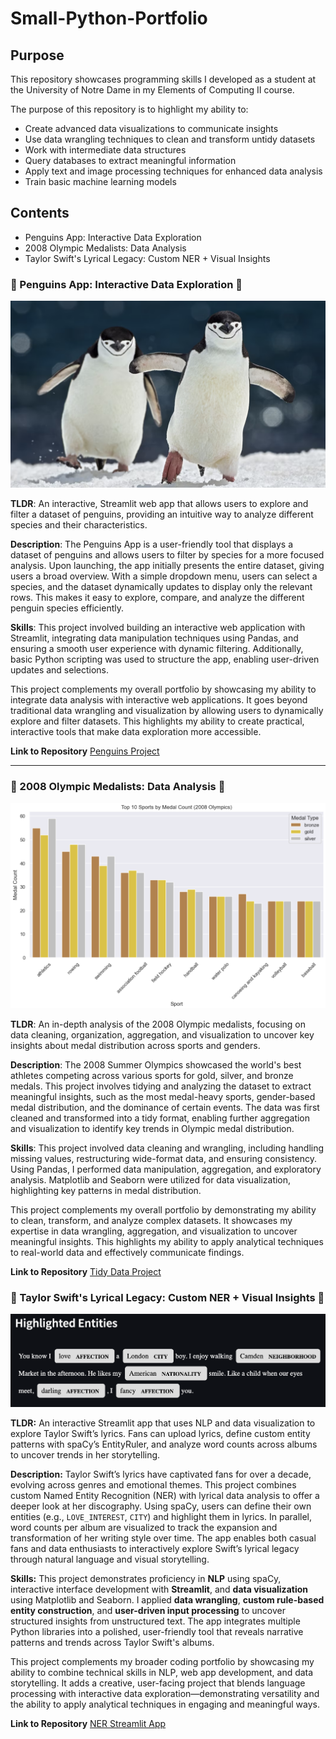 # Small-Python-Portfolio

## Purpose

This repository showcases programming skills I developed as a student at the University of Notre Dame in my Elements of Computing II course.


The purpose of this repository is to highlight my ability to:

   - Create advanced data visualizations to communicate insights
   - Use data wrangling techniques to clean and transform untidy datasets
   - Work with intermediate data structures
   - Query databases to extract meaningful information
   - Apply text and image processing techniques for enhanced data analysis
   - Train basic machine learning models 


## Contents
   - Penguins App: Interactive Data Exploration
   - 2008 Olympic Medalists: Data Analysis
   - Taylor Swift's Lyrical Legacy: Custom NER + Visual Insights

### 🐧 Penguins App: Interactive Data Exploration 🐧

![Penguins](basic%20streamlit%20app/Penguins1.png)

**TLDR**: An interactive, Streamlit web app that allows users to explore and filter a dataset of penguins, providing an intuitive way to analyze different species and their characteristics.

**Description**: The Penguins App is a user-friendly tool that displays a dataset of penguins and allows users to filter by species for a more focused analysis. Upon launching, the app initially presents the entire dataset, giving users a broad overview. With a simple dropdown menu, users can select a species, and the dataset dynamically updates to display only the relevant rows. This makes it easy to explore, compare, and analyze the different penguin species efficiently. 

**Skills**: This project involved building an interactive web application with Streamlit, integrating data manipulation techniques using Pandas, and ensuring a smooth user experience with dynamic filtering. Additionally, basic Python scripting was used to structure the app, enabling user-driven updates and selections.

This project complements my overall portfolio by showcasing my ability to integrate data analysis with interactive web applications. It goes beyond traditional data wrangling and visualization by allowing users to dynamically explore and filter datasets. This highlights my ability to create practical, interactive tools that make data exploration more accessible.

**Link to Repository** [Penguins Project](https://github.com/jsmall16/Small-Python-Portfolio/tree/main/basic%20streamlit%20app)

---

### 🏅 2008 Olympic Medalists: Data Analysis 🏅

![Olympics Graph](TidyData-Project/Sport%20Medal%20Count.png)

**TLDR**: An in-depth analysis of the 2008 Olympic medalists, focusing on data cleaning, organization, aggregation, and visualization to uncover key insights about medal distribution across sports and genders.

**Description**: The 2008 Summer Olympics showcased the world's best athletes competing across various sports for gold, silver, and bronze medals. This project involves tidying and analyzing the dataset to extract meaningful insights, such as the most medal-heavy sports, gender-based medal distribution, and the dominance of certain events. The data was first cleaned and transformed into a tidy format, enabling further aggregation and visualization to identify key trends in Olympic medal distribution.

**Skills**: This project involved data cleaning and wrangling, including handling missing values, restructuring wide-format data, and ensuring consistency. Using Pandas, I performed data manipulation, aggregation, and exploratory analysis. Matplotlib and Seaborn were utilized for data visualization, highlighting key patterns in medal distribution. 

This project complements my overall portfolio by demonstrating my ability to clean, transform, and analyze complex datasets. It showcases my expertise in data wrangling, aggregation, and visualization to uncover meaningful insights. This highlights my ability to apply analytical techniques to real-world data and effectively communicate findings.

**Link to Repository** [Tidy Data Project](https://github.com/jsmall16/Small-Python-Portfolio/tree/main/TidyData-Project) 


### 🎤 Taylor Swift's Lyrical Legacy: Custom NER + Visual Insights 🎤

![TSWIFT NER DATA](NERStreamlitApp/SpaCy_display.png)

**TLDR:** An interactive Streamlit app that uses NLP and data visualization to explore Taylor Swift’s lyrics. Fans can upload lyrics, define custom entity patterns with spaCy’s EntityRuler, and analyze word counts across albums to uncover trends in her storytelling.

**Description:** Taylor Swift’s lyrics have captivated fans for over a decade, evolving across genres and emotional themes. This project combines custom Named Entity Recognition (NER) with lyrical data analysis to offer a deeper look at her discography. Using spaCy, users can define their own entities (e.g., `LOVE_INTEREST`, `CITY`) and highlight them in lyrics. In parallel, word counts per album are visualized to track the expansion and transformation of her writing style over time. The app enables both casual fans and data enthusiasts to interactively explore Swift’s lyrical legacy through natural language and visual storytelling.

**Skills:** This project demonstrates proficiency in **NLP** using spaCy, interactive interface development with **Streamlit**, and **data visualization** using Matplotlib and Seaborn. I applied **data wrangling**, **custom rule-based entity construction**, and **user-driven input processing** to uncover structured insights from unstructured text. The app integrates multiple Python libraries into a polished, user-friendly tool that reveals narrative patterns and trends across Taylor Swift's albums.

This project complements my broader coding portfolio by showcasing my ability to combine technical skills in NLP, web app development, and data storytelling. It adds a creative, user-facing project that blends language processing with interactive data exploration—demonstrating versatility and the ability to apply analytical techniques in engaging and meaningful ways.

**Link to Repository** [NER Streamlit App](https://github.com/jsmall16/Small-Python-Portfolio/tree/main/NERStreamlitApp) 

